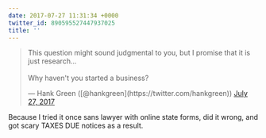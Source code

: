 ```yaml
---
date: 2017-07-27 11:31:34 +0000
twitter_id: 890595527447937025
title: ''
---
```


<blockquote class="twitter-tweet"><p lang="en" dir="ltr">This question might sound judgmental to you, but I promise that it is just research...<br><br>Why haven&#39;t you started a business?</p>&mdash; Hank Green ([@hankgreen](https://twitter.com/hankgreen)) <a href="https://twitter.com/hankgreen/status/890593822731673600?ref_src=twsrc%5Etfw">July 27, 2017</a></blockquote>
<script async src="https://platform.twitter.com/widgets.js" charset="utf-8"></script>

Because I tried it once sans lawyer with online state forms, did it wrong, and got scary TAXES DUE notices as a result.
